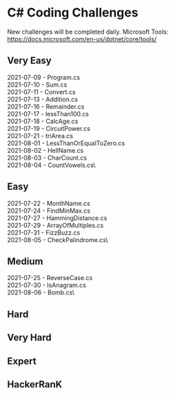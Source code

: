 # C# Coding Challenges

New challenges will be completed daily.
Microsoft Tools: https://docs.microsoft.com/en-us/dotnet/core/tools/

## Very Easy

2021-07-09 - Program.cs\
2021-07-10 - Sum.cs\
2021-07-11 - Convert.cs\
2021-07-13 - Addition.cs\
2021-07-16 - Remainder.cs\
2021-07-17 - lessThan100.cs\
2021-07-18 - CalcAge.cs\
2021-07-19 - CircuitPower.cs\
2021-07-21 - triArea.cs\
2021-08-01 - LessThanOrEqualToZero.cs\
2021-08-02 - HellName.cs\
2021-08-03 - CharCount.cs\
2021-08-04 - CountVowels.cs\

## Easy

2021-07-22 - MonthName.cs\
2021-07-24 - FindMinMax.cs\
2021-07-27 - HammingDistance.cs\
2021-07-29 - ArrayOfMultiples.cs\
2021-07-31 - FizzBuzz.cs\
2021-08-05 - CheckPalindrome.cs\

## Medium

2021-07-25 - ReverseCase.cs\
2021-07-30 - IsAnagram.cs\
2021-08-06 - Bomb.cs\

## Hard

## Very Hard

## Expert

## HackerRanK
